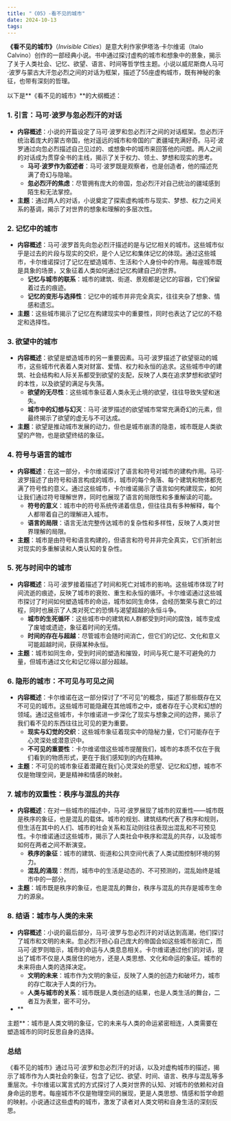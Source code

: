 ```yaml
---
title: "《05》-看不见的城市"
date: 2024-10-13
tags: 
---
```

**《看不见的城市》**（*Invisible Cities*）是意大利作家伊塔洛·卡尔维诺（Italo Calvino）创作的一部经典小说。书中通过探讨虚构的城市和想象中的景象，揭示了关于人类社会、记忆、欲望、语言、时间等哲学性主题。小说以威尼斯商人马可·波罗与蒙古大汗忽必烈之间的对话为框架，描述了55座虚构城市，既有神秘的象征，也带有深刻的哲理。

以下是**《看不见的城市》**的大纲概述：

### 1. **引言：马可·波罗与忽必烈汗的对话**
- **内容概述**：小说的开篇设定了马可·波罗和忽必烈汗之间的对话框架。忽必烈汗统治着庞大的蒙古帝国，他对遥远的城市和帝国的广袤疆域充满好奇。马可·波罗通过向忽必烈描述自己见过的、或想象中的城市来回答他的问题。两人之间的对话成为贯穿全书的主线，揭示了关于权力、领土、梦想和现实的思考。
  - **马可·波罗作为叙述者**：马可·波罗既是观察者，也是创造者，他的描述充满了奇幻与隐喻。
  - **忽必烈汗的焦虑**：尽管拥有庞大的帝国，忽必烈汗对自己统治的疆域感到陌生和无法掌控。
- **主题**：通过两人的对话，小说奠定了探索虚构城市与现实、梦想、权力之间关系的基调，揭示了对世界的想象和理解的多层次性。

### 2. **记忆中的城市**
- **内容概述**：马可·波罗首先向忽必烈汗描述的是与记忆相关的城市。这些城市似乎是过去的片段与现实的交织，是个人记忆和集体记忆的体现。通过这些城市，卡尔维诺探讨了记忆在塑造城市、生活和个人身份中的作用。每座城市既是具象的场景，又象征着人类如何通过记忆构建自己的世界。
  - **记忆与城市的联系**：城市的建筑、街道、景观都是记忆的容器，它们保留着过去的痕迹。
  - **记忆的变形与选择性**：记忆中的城市并非完全真实，往往夹杂了想象、情感和遗忘。
- **主题**：这些城市揭示了记忆在构建现实中的重要性，同时也表达了记忆的不稳定和选择性。

### 3. **欲望中的城市**
- **内容概述**：欲望是塑造城市的另一重要因素。马可·波罗描述了欲望驱动的城市，这些城市代表着人类对财富、爱情、权力和永恒的追求。这些城市中的建筑、社会结构和人际关系都受到欲望的支配，反映了人类在追求梦想和欲望时的本性，以及欲望的满足与失落。
  - **欲望的无尽性**：这些城市象征着人类永无止境的欲望，往往导致失望和迷失。
  - **城市中的幻想与幻灭**：马可·波罗描述的欲望城市常常充满奇幻的元素，但最终揭示了欲望的虚无与不可达成。
- **主题**：欲望是推动城市发展的动力，但也是城市崩溃的隐患，城市既是人类欲望的产物，也是欲望终结的象征。

### 4. **符号与语言的城市**
- **内容概述**：在这一部分，卡尔维诺探讨了语言和符号对城市的建构作用。马可·波罗描述了由符号和语言构成的城市，城市的每个角落、每个建筑和物体都充满了符号性的意义。通过这些城市，卡尔维诺揭示了语言如何构建现实，如何让我们通过符号理解世界，同时也展现了语言的局限性和多重解读的可能。
  - **符号的意义**：城市中的符号系统传递着信息，但往往具有多种解释，每个人都带着自己的理解进入城市。
  - **语言的局限**：语言无法完整传达城市的复杂性和多样性，反映了人类对世界理解的局限。
- **主题**：城市是由符号和语言构建的，但语言和符号并非完全真实，它们折射出对现实的多重解读和人类认知的复杂性。

### 5. **死与时间中的城市**
- **内容概述**：马可·波罗接着描述了时间和死亡对城市的影响。这些城市体现了时间流逝的痕迹，反映了城市的衰败、重生和永恒的循环。卡尔维诺通过这些城市探讨了时间如何塑造城市的命运，城市如同生命体，会经历繁荣与衰亡的过程，同时也展示了人类对死亡的恐惧与渴望超越的永恒斗争。
  - **城市的生死循环**：这些城市中的建筑和人群都受到时间的腐蚀，城市变成了废墟或遗迹，象征着时间的无情。
  - **时间的存在与超越**：尽管城市会随时间消亡，但它们的记忆、文化和意义可能超越时间，获得某种永恒。
- **主题**：城市如同生命，受到时间的塑造和摧毁，时间与死亡是不可避免的力量，但城市通过文化和记忆得以部分超越。

### 6. **隐形的城市：不可见与可见之间**
- **内容概述**：卡尔维诺在这一部分探讨了“不可见”的概念，描述了那些既存在又不可见的城市。这些城市可能隐藏在其他城市之中，或者存在于心灵和幻想的领域。通过这些城市，卡尔维诺进一步深化了现实与想象之间的边界，揭示了我们看不见的东西往往比可见的更为重要。
  - **现实与幻觉的交织**：这些城市象征着现实中的隐秘力量，它们可能存在于心灵深处或潜意识中。
  - **不可见的重要性**：卡尔维诺借这些城市提醒我们，城市的本质不仅在于我们看到的物质形式，更在于我们感知到的内在精神。
- **主题**：不可见的城市象征着潜藏在我们心灵深处的愿望、记忆和幻想，城市不仅是物理空间，更是精神和情感的映射。

### 7. **城市的双重性：秩序与混乱的共存**
- **内容概述**：在对一些城市的描述中，马可·波罗展现了城市的双重性——城市既是秩序的象征，也是混乱的载体。城市的规划、建筑结构代表了秩序和规则，但生活在其中的人们、城市的社会关系和互动则往往表现出混乱和不可预见性。卡尔维诺通过这些城市，揭示了人类社会中秩序和混乱的共存，以及城市如何在两者之间不断演变。
  - **秩序的象征**：城市的建筑、街道和公共空间代表了人类试图控制环境的努力。
  - **混乱的涌现**：然而，城市中的生活是动态的、不可预测的，混乱始终是城市中的一部分。
- **主题**：城市既是秩序的象征，也是混乱的舞台，秩序与混乱的共存是城市生命力的源泉。

### 8. **结语：城市与人类的未来**
- **内容概述**：小说的最后部分，马可·波罗与忽必烈汗的对话达到高潮，他们探讨了城市和文明的未来。忽必烈汗担心自己庞大的帝国会如这些城市般消亡，而马可·波罗则暗示，城市的命运与人类息息相关。卡尔维诺通过他们的对话，提出了城市不仅是人类居住的地方，还是人类思想、文化和命运的象征。城市的未来将由人类的选择决定。
  - **文明的未来**：城市作为文明的象征，反映了人类的创造力和破坏力，城市的存亡取决于人类的行为。
  - **人类与城市的关系**：城市既是人类创造的结果，也是人类生活的舞台，二者互为表里，密不可分。
- **

主题**：城市是人类文明的象征，它的未来与人类的命运紧密相连，人类需要在塑造城市的同时反思自身的选择。

### **总结**
《看不见的城市》通过马可·波罗和忽必烈汗的对话，以及对虚构城市的描述，揭示了城市作为人类社会的象征，包含了记忆、欲望、时间、语言、秩序与混乱等多重层次。卡尔维诺以寓言式的方式探讨了人类对世界的认知、对城市的依赖和对自身命运的思考。每座城市不仅是物理空间的展现，更是人类思想、情感和哲学命题的映射。小说通过这些虚构的城市，激发了读者对人类文明和自身生活的深刻反思。
